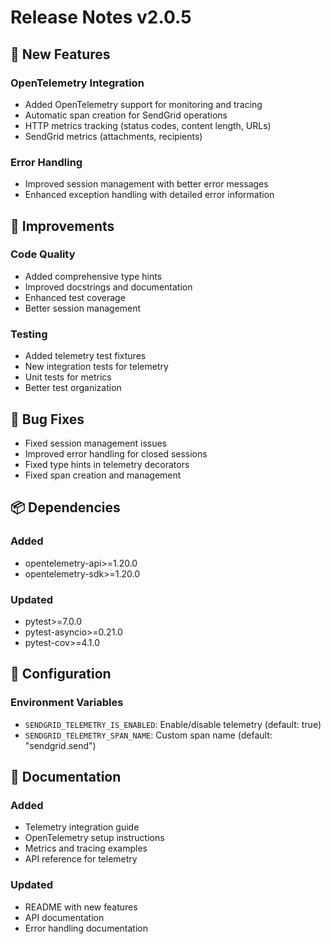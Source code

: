 # Release Notes v2.0.5

## 🚀 New Features

### OpenTelemetry Integration
- Added OpenTelemetry support for monitoring and tracing
- Automatic span creation for SendGrid operations
- HTTP metrics tracking (status codes, content length, URLs)
- SendGrid metrics (attachments, recipients)

### Error Handling
- Improved session management with better error messages
- Enhanced exception handling with detailed error information

## 🔧 Improvements

### Code Quality
- Added comprehensive type hints
- Improved docstrings and documentation
- Enhanced test coverage
- Better session management

### Testing
- Added telemetry test fixtures
- New integration tests for telemetry
- Unit tests for metrics
- Better test organization

## 🐛 Bug Fixes

- Fixed session management issues
- Improved error handling for closed sessions
- Fixed type hints in telemetry decorators
- Fixed span creation and management

## 📦 Dependencies

### Added
- opentelemetry-api>=1.20.0
- opentelemetry-sdk>=1.20.0

### Updated
- pytest>=7.0.0
- pytest-asyncio>=0.21.0
- pytest-cov>=4.1.0

## 🔄 Configuration

### Environment Variables
- `SENDGRID_TELEMETRY_IS_ENABLED`: Enable/disable telemetry (default: true)
- `SENDGRID_TELEMETRY_SPAN_NAME`: Custom span name (default: "sendgrid.send")

## 📝 Documentation

### Added
- Telemetry integration guide
- OpenTelemetry setup instructions
- Metrics and tracing examples
- API reference for telemetry

### Updated
- README with new features
- API documentation
- Error handling documentation 